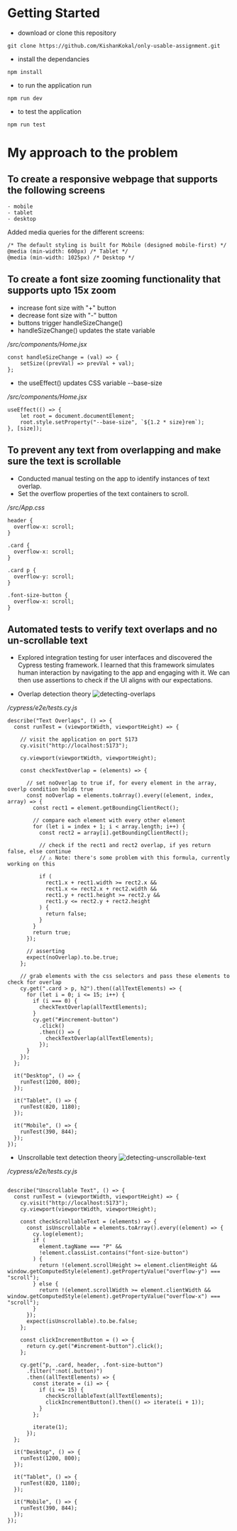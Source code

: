 # Getting Started

- download or clone this repository

```
git clone https://github.com/KishanKokal/only-usable-assignment.git
```

- install the dependancies

```
npm install
```

- to run the application run

```
npm run dev
```

- to test the application

```
npm run test
```

# My approach to the problem

## To create a responsive webpage that supports the following screens

    - mobile
    - tablet
    - desktop

Added media queries for the different screens:

```
/* The default styling is built for Mobile (designed mobile-first) */
@media (min-width: 600px) /* Tablet */
@media (min-width: 1025px) /* Desktop */
```

## To create a font size zooming functionality that supports upto 15x zoom

- increase font size with "+" button
- decrease font size with "-" button
- buttons trigger handleSizeChange()
- handleSizeChange() updates the state variable

_/src/components/Home.jsx_

```
const handleSizeChange = (val) => {
    setSize((prevVal) => prevVal + val);
};
```

- the useEffect() updates CSS variable --base-size

_/src/components/Home.jsx_

```
useEffect(() => {
    let root = document.documentElement;
    root.style.setProperty("--base-size", `${1.2 * size}rem`);
}, [size]);
```

## To prevent any text from overlapping and make sure the text is scrollable

- Conducted manual testing on the app to identify instances of text overlap.
- Set the overflow properties of the text containers to scroll.

_/src/App.css_

```
header {
  overflow-x: scroll;
}

.card {
  overflow-x: scroll;
}

.card p {
  overflow-y: scroll;
}

.font-size-button {
  overflow-x: scroll;
}
```

## Automated tests to verify text overlaps and no un-scrollable text

- Explored integration testing for user interfaces and discovered the Cypress testing framework. I learned that this framework simulates human interaction by navigating to the app and engaging with it. We can then use assertions to check if the UI aligns with our expectations.

* Overlap detection theory
![detecting-overlaps](assets/detecting-overlaps.png)

_/cypress/e2e/tests.cy.js_

```
describe("Text Overlaps", () => {
  const runTest = (viewportWidth, viewportHeight) => {

    // visit the application on port 5173
    cy.visit("http://localhost:5173");

    cy.viewport(viewportWidth, viewportHeight);

    const checkTextOverlap = (elements) => {

      // set noOverlap to true if, for every element in the array, overlp condition holds true
      const noOverlap = elements.toArray().every((element, index, array) => {
        const rect1 = element.getBoundingClientRect();

        // compare each element with every other element
        for (let i = index + 1; i < array.length; i++) {
          const rect2 = array[i].getBoundingClientRect();

          // check if the rect1 and rect2 overlap, if yes return false, else continue
          // ⚠️ Note: there's some problem with this formula, currently working on this

          if (
            rect1.x + rect1.width >= rect2.x &&
            rect1.x <= rect2.x + rect2.width &&
            rect1.y + rect1.height >= rect2.y &&
            rect1.y <= rect2.y + rect2.height
          ) {
            return false;
          }
        }
        return true;
      });

      // asserting
      expect(noOverlap).to.be.true;
    };

    // grab elements with the css selectors and pass these elements to check for overlap
    cy.get(".card > p, h2").then((allTextElements) => {
      for (let i = 0; i <= 15; i++) {
        if (i === 0) {
          checkTextOverlap(allTextElements);
        }
        cy.get("#increment-button")
          .click()
          .then(() => {
            checkTextOverlap(allTextElements);
          });
      }
    });
  };

  it("Desktop", () => {
    runTest(1200, 800);
  });

  it("Tablet", () => {
    runTest(820, 1180);
  });

  it("Mobile", () => {
    runTest(390, 844);
  });
});
```
- Unscrollable text detection theory
![detecting-unscrollable-text](assets/detecting-unscrollable-text.png)

_/cypress/e2e/tests.cy.js_
```

describe("Unscrollable Text", () => {
  const runTest = (viewportWidth, viewportHeight) => {
    cy.visit("http://localhost:5173");
    cy.viewport(viewportWidth, viewportHeight);

    const checkScrollableText = (elements) => {
      const isUnscrollable = elements.toArray().every((element) => {
        cy.log(element);
        if (
          element.tagName === "P" &&
          !element.classList.contains("font-size-button")
        ) {
          return !(element.scrollHeight >= element.clientHeight && window.getComputedStyle(element).getPropertyValue("overflow-y") === "scroll");
        } else {
          return !(element.scrollWidth >= element.clientWidth && window.getComputedStyle(element).getPropertyValue("overflow-x") === "scroll");
        }
      });
      expect(isUnscrollable).to.be.false;
    };

    const clickIncrementButton = () => {
      return cy.get("#increment-button").click();
    };

    cy.get("p, .card, header, .font-size-button")
      .filter(":not(.button)")
      .then((allTextElements) => {
        const iterate = (i) => {
          if (i <= 15) {
            checkScrollableText(allTextElements);
            clickIncrementButton().then(() => iterate(i + 1));
          }
        };

        iterate(1);
      });
  };

  it("Desktop", () => {
    runTest(1200, 800);
  });

  it("Tablet", () => {
    runTest(820, 1180);
  });

  it("Mobile", () => {
    runTest(390, 844);
  });
});

```
